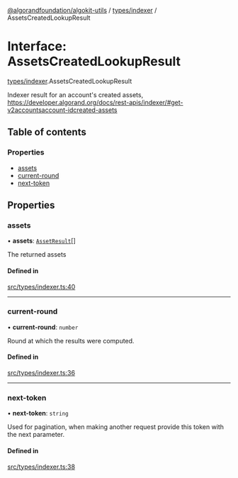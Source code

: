 [@algorandfoundation/algokit-utils](../README.md) / [types/indexer](../modules/types_indexer.md) / AssetsCreatedLookupResult

# Interface: AssetsCreatedLookupResult

[types/indexer](../modules/types_indexer.md).AssetsCreatedLookupResult

Indexer result for an account's created assets, https://developer.algorand.org/docs/rest-apis/indexer/#get-v2accountsaccount-idcreated-assets

## Table of contents

### Properties

- [assets](types_indexer.AssetsCreatedLookupResult.md#assets)
- [current-round](types_indexer.AssetsCreatedLookupResult.md#current-round)
- [next-token](types_indexer.AssetsCreatedLookupResult.md#next-token)

## Properties

### assets

• **assets**: [`AssetResult`](types_indexer.AssetResult.md)[]

The returned assets

#### Defined in

[src/types/indexer.ts:40](https://github.com/algorandfoundation/algokit-utils-ts/blob/main/src/types/indexer.ts#L40)

___

### current-round

• **current-round**: `number`

Round at which the results were computed.

#### Defined in

[src/types/indexer.ts:36](https://github.com/algorandfoundation/algokit-utils-ts/blob/main/src/types/indexer.ts#L36)

___

### next-token

• **next-token**: `string`

Used for pagination, when making another request provide this token with the next parameter.

#### Defined in

[src/types/indexer.ts:38](https://github.com/algorandfoundation/algokit-utils-ts/blob/main/src/types/indexer.ts#L38)
